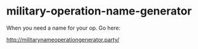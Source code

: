 # military-operation-name-generator
When you need a name for your op. Go here:

http://militarynameoperationgenerator.party/
